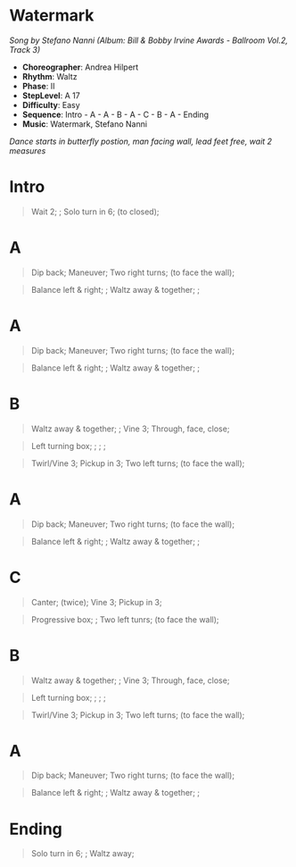# Watermark
*Song by Stefano Nanni (Album: Bill & Bobby Irvine Awards - Ballroom Vol.2, Track 3)*

* **Choreographer**: Andrea Hilpert
* **Rhythm**: Waltz
* **Phase**: II
* **StepLevel**: A 17
* **Difficulty**: Easy
* **Sequence**: Intro - A - A - B - A - C - B - A - Ending
* **Music**: Watermark, Stefano Nanni

*Dance starts in butterfly postion, man facing wall, lead feet free, wait 2 measures*

# Intro

> Wait 2; ; Solo turn in 6; (to closed);

# A

> Dip back; Maneuver; Two right turns; (to face the wall);

> Balance left & right; ; Waltz away & together; ;

# A

> Dip back; Maneuver; Two right turns; (to face the wall);

> Balance left & right; ; Waltz away & together; ;

# B

> Waltz away & together; ; Vine 3; Through, face, close;

> Left turning box; ; ; ;

> Twirl/Vine 3; Pickup in 3; Two left turns; (to face the wall);

# A

> Dip back; Maneuver; Two right turns; (to face the wall);

> Balance left & right; ; Waltz away & together; ;

# C

> Canter; (twice); Vine 3; Pickup in 3;

> Progressive box; ; Two left tunrs; (to face the wall);

# B

> Waltz away & together; ; Vine 3; Through, face, close;

> Left turning box; ; ; ;

> Twirl/Vine 3; Pickup in 3; Two left turns; (to face the wall);

# A

> Dip back; Maneuver; Two right turns; (to face the wall);

> Balance left & right; ; Waltz away & together; ;

# Ending

> Solo turn in 6; ; Waltz away;
